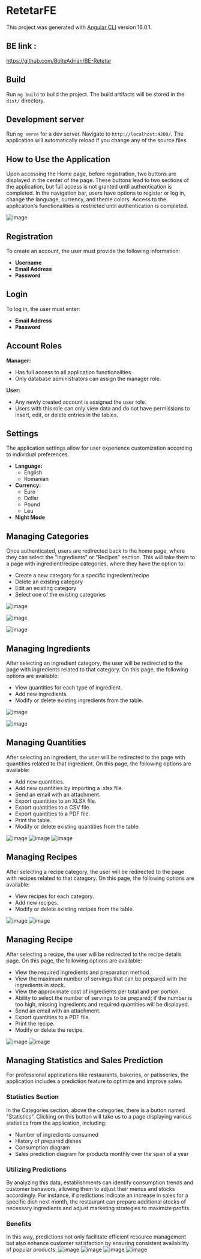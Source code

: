 # RetetarFE

This project was generated with [Angular CLI](https://github.com/angular/angular-cli) version 16.0.1.

## BE link : 
https://github.com/BolteAdrian/BE-Retetar

## Build

Run `ng build` to build the project. The build artifacts will be stored in the `dist/` directory.

## Development server

Run `ng serve` for a dev server. Navigate to `http://localhost:4200/`. The application will automatically reload if you change any of the source files.

## How to Use the Application

Upon accessing the Home page, before registration, two buttons are displayed in the center of the page. These buttons lead to two sections of the application, but full access is not granted until authentication is completed. In the navigation bar, users have options to register or log in, change the language, currency, and theme colors. Access to the application's functionalities is restricted until authentication is completed.

![image](https://github.com/user-attachments/assets/98cb98e5-4dbf-43a6-9080-bbbb521f8c41)

## Registration

To create an account, the user must provide the following information:
- **Username**
- **Email Address**
- **Password**

## Login

To log in, the user must enter:
- **Email Address**
- **Password**

## Account Roles

**Manager:**
- Has full access to all application functionalities.
- Only database administrators can assign the manager role.

**User:**
- Any newly created account is assigned the user role.
- Users with this role can only view data and do not have permissions to insert, edit, or delete entries in the tables.

## Settings

The application settings allow for user experience customization according to individual preferences.
- **Language:**
  - English
  - Romanian
- **Currency:**
  - Euro
  - Dollar
  - Pound
  - Leu
- **Night Mode**

## Managing Categories

Once authenticated, users are redirected back to the home page, where they can select the "Ingredients" or "Recipes" section. This will take them to a page with ingredient/recipe categories, where they have the option to:
- Create a new category for a specific ingredient/recipe
- Delete an existing category
- Edit an existing category
- Select one of the existing categories

![image](https://github.com/user-attachments/assets/c9d7c09a-7e78-4a87-b644-33586fd3dfdc)

![image](https://github.com/user-attachments/assets/abc132fe-b710-496b-92dd-6eca02a15771)

![image](https://github.com/user-attachments/assets/e380e5d7-c0c9-4f0f-9344-a2f353953e8c)

## Managing Ingredients

After selecting an ingredient category, the user will be redirected to the page with ingredients related to that category. On this page, the following options are available:
- View quantities for each type of ingredient.
- Add new ingredients.
- Modify or delete existing ingredients from the table.

![image](https://github.com/user-attachments/assets/c2936825-09ed-4e44-a7a5-efb5dfbb9ff0)

![image](https://github.com/user-attachments/assets/6d47d5ac-cf77-4f92-a046-efa9c75703a5)

## Managing Quantities

After selecting an ingredient, the user will be redirected to the page with quantities related to that ingredient. On this page, the following options are available:
- Add new quantities.
- Add new quantities by importing a .xlsx file.
- Send an email with an attachment.
- Export quantities to an XLSX file.
- Export quantities to a CSV file.
- Export quantities to a PDF file.
- Print the table.
- Modify or delete existing quantities from the table.

![image](https://github.com/user-attachments/assets/337e8119-a8b6-4605-b31e-19b9daea1863)
![image](https://github.com/user-attachments/assets/0386caa1-e0d3-4bb9-afb1-e77ce9b8166c)
![image](https://github.com/user-attachments/assets/04db894a-d0e9-4be2-a113-8c8d968274b6)

## Managing Recipes

After selecting a recipe category, the user will be redirected to the page with recipes related to that category. On this page, the following options are available:
- View recipes for each category.
- Add new recipes.
- Modify or delete existing recipes from the table.

![image](https://github.com/user-attachments/assets/eadca3ab-4ad4-4006-bcf7-be5b102349a4)
![image](https://github.com/user-attachments/assets/f4d3a097-6aa8-4f59-9e3e-32d9b8a2af53)

## Managing Recipe

After selecting a recipe, the user will be redirected to the recipe details page. On this page, the following options are available:
- View the required ingredients and preparation method.
- View the maximum number of servings that can be prepared with the ingredients in stock.
- View the approximate cost of ingredients per total and per portion.
- Ability to select the number of servings to be prepared; if the number is too high, missing ingredients and required quantities will be displayed.
- Send an email with an attachment.
- Export quantities to a PDF file.
- Print the recipe.
- Modify or delete the recipe.

![image](https://github.com/user-attachments/assets/f24719f0-8c2d-49db-a71d-cca90c1f40ef)
![image](https://github.com/user-attachments/assets/c59e1f57-bb12-4a74-8162-33dbedf95c55)
## Managing Statistics and Sales Prediction

For professional applications like restaurants, bakeries, or patisseries, the application includes a prediction feature to optimize and improve sales.

### Statistics Section

In the Categories section, above the categories, there is a button named "Statistics". Clicking on this button will take us to a page displaying various statistics from the application, including:
- Number of ingredients consumed
- History of prepared dishes
- Consumption diagram
- Sales prediction diagram for products monthly over the span of a year

### Utilizing Predictions

By analyzing this data, establishments can identify consumption trends and customer behaviors, allowing them to adjust their menus and stocks accordingly. For instance, if predictions indicate an increase in sales for a specific dish next month, the restaurant can prepare additional stocks of necessary ingredients and adjust marketing strategies to maximize profits.

### Benefits

In this way, predictions not only facilitate efficient resource management but also enhance customer satisfaction by ensuring consistent availability of popular products.
![image](https://github.com/user-attachments/assets/39ff026f-417b-4ed8-8ae3-c5f3b1984717)
![image](https://github.com/user-attachments/assets/e6817c85-5803-4b45-87a4-cc03a4844764)
![image](https://github.com/user-attachments/assets/f99ae888-9a45-4f3f-aa4e-9105ea8dab45)
![image](https://github.com/user-attachments/assets/4293247d-7950-4846-8fbb-96d6891b1f03)
